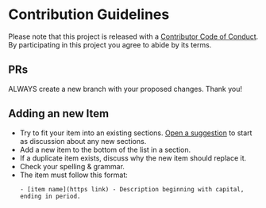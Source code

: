 # Contribution Guidelines

Please note that this project is released with a [Contributor Code of Conduct](code_of_conduct.md). By participating in this project you agree to abide by its terms.

## PRs

ALWAYS create a new branch with your proposed changes. Thank you!

## Adding an new Item

- Try to fit your item into an existing sections. [Open a suggestion](https://github.com/TODO_YOUR_REPO_NAME_HERE/issues/new) to start as discussion about any new sections.
- Add a new item to the bottom of the list in a section.
- If a duplicate item exists, discuss why the new item should replace it.
- Check your spelling & grammar.
- The item must follow this format:
  ```
  - [item name](https link) - Description beginning with capital, ending in period.
  ```
